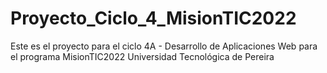 # Proyecto_Ciclo_4_MisionTIC2022

Este es el proyecto para el ciclo 4A - Desarrollo de Aplicaciones Web para el programa MisionTIC2022 Universidad Tecnológica de Pereira
